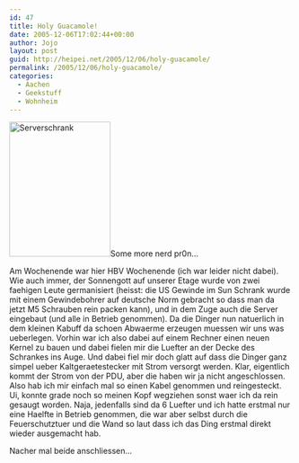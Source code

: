 ```yaml
---
id: 47
title: Holy Guacamole!
date: 2005-12-06T17:02:44+00:00
author: Jojo
layout: post
guid: http://heipei.net/2005/12/06/holy-guacamole/
permalink: /2005/12/06/holy-guacamole/
categories:
  - Aachen
  - Geekstuff
  - Wohnheim
---
```

[<img src="https://static.flickr.com/34/70873435_973ff37c20_m.jpg" width="180" height="240" alt="Serverschrank" class="alignleft" />](https://secure.flickr.com/photos/heipei/70873435/ "Photo Sharing")Some more nerd pr0n&#8230;
  
Am Wochenende war hier HBV Wochenende (ich war leider nicht dabei). Wie auch immer, der Sonnengott auf unserer Etage wurde von zwei faehigen Leute germanisiert (heisst: die US Gewinde im Sun Schrank wurde mit einem Gewindebohrer auf deutsche Norm gebracht so dass man da jetzt M5 Schrauben rein packen kann), und in dem Zuge auch die Server eingebaut (und alle in Betrieb genommen). Da die Dinger nun natuerlich in dem kleinen Kabuff da schoen Abwaerme erzeugen muessen wir uns was ueberlegen. Vorhin war ich also dabei auf einem Rechner einen neuen Kernel zu bauen und dabei fielen mir die Luefter an der Decke des Schrankes ins Auge. Und dabei fiel mir doch glatt auf dass die Dinger ganz simpel ueber Kaltgeraetestecker mit Strom versorgt werden. Klar, eigentlich kommt der Strom von der PDU, aber die haben wir ja nicht angeschlossen. Also hab ich mir einfach mal so einen Kabel genommen und reingesteckt. Ui, konnte grade noch so meinen Kopf wegziehen sonst waer ich da rein gesaugt worden. Naja, jedenfalls sind da 6 Luefter und ich hatte erstmal nur eine Haelfte in Betrieb genommen, die war aber selbst durch die Feuerschutztuer und die Wand so laut dass ich das Ding erstmal direkt wieder ausgemacht hab.

Nacher mal beide anschliessen&#8230;
